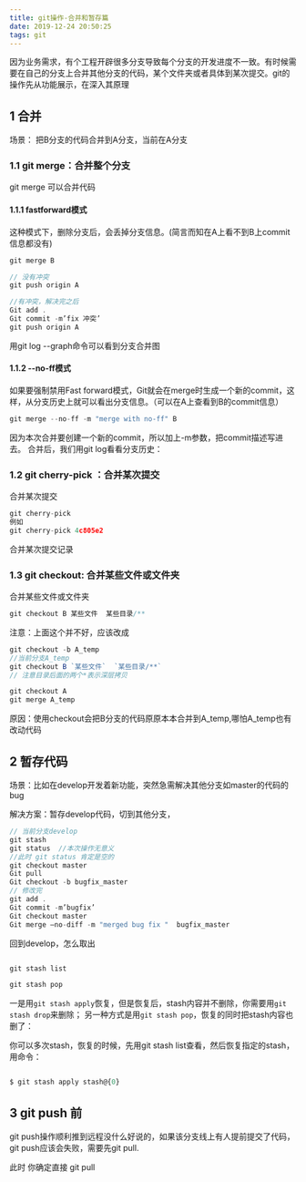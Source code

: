 ```yaml
---
title: git操作-合并和暂存篇
date: 2019-12-24 20:50:25
tags: git
---
```


因为业务需求，有个工程开辟很多分支导致每个分支的开发进度不一致。有时候需要在自己的分支上合并其他分支的代码，某个文件夹或者具体到某次提交。git的操作先从功能展示，在深入其原理


## 1 合并

场景： 把B分支的代码合并到A分支，当前在A分支

### 1.1 git merge：合并整个分支 

git merge 可以合并代码

#### 1.1.1 fastforward模式
这种模式下，删除分支后，会丢掉分支信息。(简言而知在A上看不到B上commit信息都没有)
``` javascript
git merge B

// 没有冲突
git push origin A

//有冲突，解决完之后
Git add .
Git commit -m’fix 冲突’
git push origin A

```


用git log --graph命令可以看到分支合并图

#### 1.1.2 --no-ff模式

如果要强制禁用Fast forward模式，Git就会在merge时生成一个新的commit，这样，从分支历史上就可以看出分支信息。（可以在A上查看到B的commit信息）

``` javascript
git merge --no-ff -m "merge with no-ff" B

```
因为本次合并要创建一个新的commit，所以加上-m参数，把commit描述写进去。
合并后，我们用git log看看分支历史：


### 1.2 git cherry-pick ：合并某次提交

合并某次提交

``` javascript
git cherry-pick 
例如
git cherry-pick 4c805e2

```

合并某次提交记录


### 1.3 git checkout: 合并某些文件或文件夹

合并某些文件或文件夹

``` javascript
git checkout B 某些文件  某些目录/**

```

注意：上面这个并不好，应该改成

``` javascript
git checkout -b A_temp
//当前分支A_temp
git checkout B `某些文件`  `某些目录/**`
// 注意目录后面的两个*表示深层拷贝

git checkout A
git merge A_temp

```

原因：使用checkout会把B分支的代码原原本本合并到A_temp,哪怕A_temp也有改动代码



## 2 暂存代码


场景：比如在develop开发着新功能，突然急需解决其他分支如master的代码的bug

解决方案：暂存develop代码，切到其他分支，

```javascript
// 当前分支develop 
git stash
git status  //本次操作无意义
//此时 git status 肯定是空的
git checkout master
Git pull
Git checkout -b bugfix_master
// 修改完
git add .
Git commit -m’bugfix’
Git checkout master
Git merge —no-diff -m "merged bug fix "  bugfix_master

```

回到develop，怎么取出

``` javascript

git stash list

git stash pop

```
一是用`git stash apply`恢复，但是恢复后，stash内容并不删除，你需要用`git stash drop`来删除；
另一种方式是用`git stash pop`，恢复的同时把stash内容也删了：

你可以多次stash，恢复的时候，先用git stash list查看，然后恢复指定的stash，用命令：

```javascript

$ git stash apply stash@{0}

```


## 3 git push 前

git push操作顺利推到远程没什么好说的，如果该分支线上有人提前提交了代码，git push应该会失败，需要先git pull.

此时 你确定直接 git pull   




